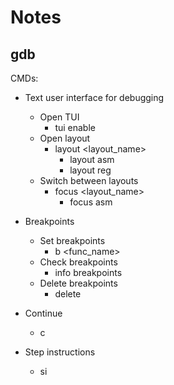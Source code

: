 # Notes

## gdb

CMDs:

- Text user interface for debugging
  - Open TUI
    - tui enable
  - Open layout
    - layout <layout_name>
      - layout asm
      - layout reg
  - Switch between layouts
    - focus <layout_name>
      - focus asm

- Breakpoints
  - Set breakpoints
    - b <func_name>
  - Check breakpoints
    - info breakpoints
  - Delete breakpoints
    - delete

- Continue
  - c
- Step instructions
  - si
